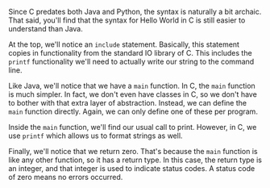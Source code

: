 Since C predates both Java and Python, the syntax is naturally a bit archaic.
That said, you'll find that the syntax for Hello World in C is still easier to
understand than Java.

At the top, we'll notice an `include` statement. Basically, this statement copies
in functionality from the standard IO library of C. This includes the `printf`
functionality we'll need to actually write our string to the command line.

Like Java, we'll notice that we have a `main` function. In C, the `main` function is
much simpler. In fact, we don't even have classes in C, so we don't have to bother
with that extra layer of abstraction. Instead, we can define the `main` function
directly. Again, we can only define one of these per program.

Inside the `main` function, we'll find our usual call to print. However, in C,
we use `printf` which allows us to format strings as well.

Finally, we'll notice that we return zero. That's because the `main` function is
like any other function, so it has a return type. In this case, the return type
is an integer, and that integer is used to indicate status codes. A status code
of zero means no errors occurred.
